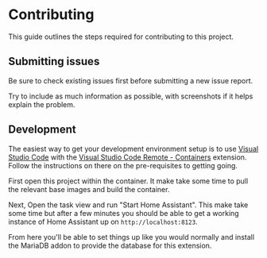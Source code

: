 # Contributing

This guide outlines the steps required for contributing to this project.

## Submitting issues

Be sure to check existing issues first before submitting a new issue report.

Try to include as much information as possible, with screenshots if it helps explain the problem.

## Development

The easiest way to get your development environment setup is to use [Visual Studio Code][0] with the [Visual Studio Code Remote - Containers][1] extension. Follow the instructions on there on the pre-requisites to getting going.

First open this project within the container. It make take some time to pull the relevant base images and build the container.

Next, Open the task view and run "Start Home Assistant". This make take some time but after a few minutes you should be able to get a working instance of Home Assistant up on `http://localhost:8123`.

From here you'll be able to set things up like you would normally and install the MariaDB addon to provide the database for this extension.


[0]: https://code.visualstudio.com/
[1]: https://code.visualstudio.com/docs/remote/containers
